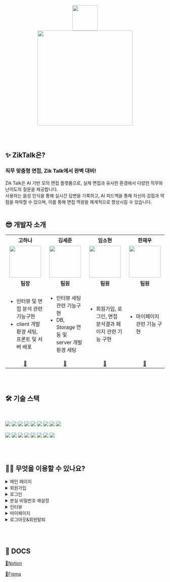 <div align="center">	
	<img src="https://github.com/user-attachments/assets/ff524be1-f864-4273-b5ba-7d5ffeddf5f7" style="width:80px; height:auto;"/> <br/>
	<img src="https://github.com/user-attachments/assets/7fcb892d-e857-4de9-aedd-5e5060e406df" style="width:300px; height:auto;"/>
</div>

<br></br>
## ✨ ZikTalk은?
### 직무 맞춤형 면접, Zik Talk에서 완벽 대비!
Zik Talk은 AI 기반 모의 면접 플랫폼으로, 실제 면접과 유사한 환경에서 다양한 직무와 난이도의 질문을 제공합니다. <br/> 사용자는 음성 인식을 통해 실시간 답변을 기록하고, AI 피드백을 통해 자신의 강점과 약점을 파악할 수 있으며, 이를 통해 면접 역량을 체계적으로 향상시킬 수 있습니다.
<br></br>

 
## 😎 개발자 소개
<table>
  <tr>
    <th width="250">고하나</th>
    <th width="250">김세준</th>
    <th width="250">임소현</th>
    <th width="250">한재우</th>
  </tr>
  <tr align="center">
    <td><img src="https://avatars.githubusercontent.com/u/75575781?v=4" width="100" height="100"></td>
    <td><img src="https://avatars.githubusercontent.com/u/29853721?v=4" width="100" height="100"></td>
    <td><img src="https://avatars.githubusercontent.com/u/202387121?v=4" width="100" height="100"></td>
    <td><img src="https://avatars.githubusercontent.com/u/44960019?v=4" width="100" height="100"></td>
  </tr>
  <tr align="center">
    <td><strong>팀장</strong></td>
    <td><strong>팀원</strong></td>
    <td><strong>팀원</strong></td>
    <td><strong>팀원</strong></td>
  </tr>
  <tr>
    <td align="left">
      <ul>
        <li>인터뷰 및 면접 분석 관련 기능구현</li>
        <li>client 개발환경 세팅, 프론트 및 서버 배포</li>
      </ul>
    </td>
    <td align="left">
      <ul>
        <li>인터뷰 세팅 관련 기능구현</li>
        <li>DB, Storage 연동 및 server 개발환경 세팅</li>
      </ul>
    </td>
    <td align="left">
      <ul>
        <li>회원가입, 로그인, 면접 분석결과 페이지 관련 기능 구현</li>
      </ul>
    </td>
    <td align="left">
      <ul>
        <li>마이페이지 관련 기능 구현</li>
      </ul>
    </td>
  </tr>
  <tr align="center">
    <td><a href="https://github.com/ko9612">🔗</a></td>
    <td><a href="https://github.com/ksj686">🔗</a></td>
    <td><a href="https://github.com/lsohyuniil">🔗</a></td>
    <td><a href="https://github.com/hanjay3757">🔗</a></td>
  </tr>
</table>


<br></br>


## 🛠 기술 스택
<br></br>
<img src="https://img.shields.io/badge/Vite-FD9400?style=flat&logo=Vite&logoColor=white" />
<img src="https://img.shields.io/badge/ReactJS-61DAFB?style=flat&logo=React&logoColor=white" />
<img src="https://img.shields.io/badge/JavaScript-F7DF1E?style=flat&logo=JavaScript&logoColor=black" />
<img src="https://img.shields.io/badge/TailwindCSS-38BDF8?style=flat&logo=TailwindCSS&logoColor=white" />
<img src="https://img.shields.io/badge/OpenAI-412991?style=flat&logo=OpenAI&logoColor=white" />
<img src="https://img.shields.io/badge/React Speech Recognition-gray?style=flat&logo=none&logoColor=white" />
<img src="https://img.shields.io/badge/Zustand-755BFF?style=flat&logo=Zustand&logoColor=white" />
<img src="https://img.shields.io/badge/Axios-5A29E4?style=flat&logo=Axios&logoColor=white" />
<img src="https://img.shields.io/badge/Vercel-000000?style=flat&logo=Vercel&logoColor=white" />
<br></br>
<img src="https://img.shields.io/badge/NodeJS-43853D?style=flat&logo=Node.js&logoColor=white" />
<img src="https://img.shields.io/badge/ExpressJS-333333?style=flat&logo=Express&logoColor=white" />
<img src="https://img.shields.io/badge/JSON Web Token-FFCC00?style=flat&logo=JSON%20web%20tokens&logoColor=black" />
<img src="https://img.shields.io/badge/PostgreSQL-336791?style=flat&logo=PostgreSQL&logoColor=white" />
<img src="https://img.shields.io/badge/Prisma-2D3748?style=flat&logo=Prisma&logoColor=white" />
<img src="https://img.shields.io/badge/Docker-2496ED?style=flat&logo=Docker&logoColor=white" />
<img src="https://img.shields.io/badge/Supabase-3ECF8E?style=flat&logo=Supabase&logoColor=white" />
<img src="https://img.shields.io/badge/Render-0466C8?style=flat&logo=Render&logoColor=white" />

<br></br>



## 🙋‍♂️ 무엇을 이용할 수 있나요?

<details>
<summary>메인 페이지</summary>
<div markdown="1">
	<h4>메인 페이지 구성</h4>
	<img src="https://github.com/user-attachments/assets/01ed826f-a7e0-4ca2-8e87-2a92c9ca609b" />
	<br></br>
	<h4>반응형 웹 구현</h4>
	<img src="https://github.com/user-attachments/assets/95762d1b-d124-4da0-b47c-d17885c4942f" />
	<br></br>
</div>
</details>

<details>
<summary>회원가입</summary>
<div markdown="1">
	<h4>이메일 인증을 거친 회원가입</h4>
	<img src="" />
	<br></br>
</div>
</details>

<details>
<summary>로그인</summary>
<div markdown="1">
	<h4>일반 로그인</h4>
	<img src="https://github.com/user-attachments/assets/113e57b6-e992-4807-80ec-8ce59a2d1592" />
	<br></br>
	<h4>소셜 로그인</h4>
	<img src="" />
	<br></br>
</div>
</details>

<details>
<summary>분실 비밀번호 재설정</summary>
<div markdown="1">
	<br></br>
	<img src="" />
	<br></br>
</div>
</details>

<details>
<summary>인터뷰</summary>
<div markdown="1">
	<h4>인터뷰 세팅</h4>
	<img src="" />
	<br></br>
	<h4>인터뷰</h4>
	<img src="" />
	<br></br>
	<h4>분석 결과 페이지</h4>
	<img src="" />
	<img src="" />
	<br></br>
</div>
</details>

<details>
<summary>마이페이지</summary>
<div markdown="1">
	<h4>분석 결과 리스트</h4>
	<img src="" />
	<br></br>
    <h4>질문 북마크 리스트</h4>
	<img src="" />
	<br></br>
    <h4>내 정보 관리</h4>
	<img src="" />
	<br></br>
</div>
</details>

<details>
<summary>로그아웃&회원탈퇴</summary>
<div markdown="1">
	<h4>로그아웃</h4>
	<img src="https://github.com/user-attachments/assets/ff9fdee0-f803-4577-9197-b7fe024e1c3e" />
	<br></br>
	<h4>회원탈퇴</h4>
	<img src="" />
	<br></br>
</div>
</details>

<br></br>

## 📜 DOCS
[🔗Notion](https://soapy-krill-b24.notion.site/ZikTalk-1df538d675578034ba5dc360cbb6526f?pvs=74)
<br></br>
[🔗Figma](https://www.figma.com/proto/geFFLZ135uEt3JPabxgpRV/ZikTalk?node-id=0-1&t=uD7ttdU3OUqlACn8-1)
<br></br>
